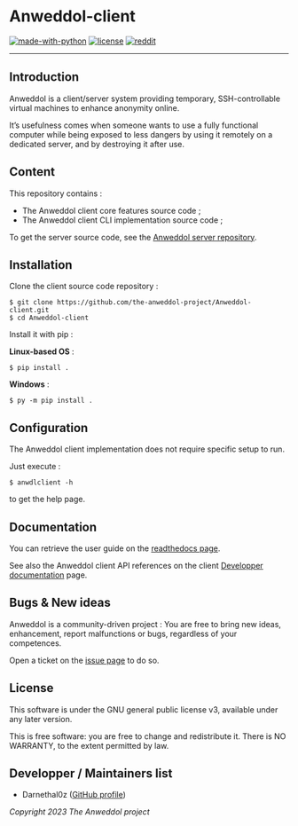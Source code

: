 # Anweddol-client

[![made-with-python](https://img.shields.io/badge/Made%20with-Python-important)](https://www.python.org/)
[![license](https://img.shields.io/badge/license-GPLv3-blue.svg)](https://shields.io/)
[![reddit](https://img.shields.io/reddit/subreddit-subscribers/Anweddol?style=social)](https://www.reddit.com/r/Anweddol/)

---

## Introduction

Anweddol is a client/server system providing temporary, SSH-controllable virtual machines to enhance anonymity online.

It’s usefulness comes when someone wants to use a fully functional computer while being exposed to less dangers by using it remotely on a dedicated server, and by destroying it after use.

## Content

This repository contains : 

- The Anweddol client core features source code ;
- The Anweddol client CLI implementation source code ;

To get the server source code, see the [Anweddol server repository](https://github.com/the-anweddol-project/Anweddol-server).

## Installation

Clone the client source code repository : 
```
$ git clone https://github.com/the-anweddol-project/Anweddol-client.git
$ cd Anweddol-client
```

Install it with pip :

**Linux-based OS** : 
```
$ pip install .
```

**Windows** :
```
$ py -m pip install . 
```

## Configuration

The Anweddol client implementation does not require specific setup to run.

Just execute : 
```
$ anwdlclient -h
```

to get the help page.

## Documentation

You can retrieve the user guide on the [readthedocs page](https://anweddol-client.readthedocs.io/en/latest/usage_guide/index.html).

See also the Anweddol client API references on the client [Developper documentation](https://anweddol-client.readthedocs.io/en/latest/developer_section/index.html) page.

## Bugs & New ideas

Anweddol is a community-driven project : You are free to bring new ideas, enhancement, report malfunctions or bugs, regardless of your competences.

Open a ticket on the [issue page](https://github.com/the-anweddol-project/Anweddol-client/issues) to do so.

## License

This software is under the GNU general public license v3, available under any later version.

This is free software: you are free to change and redistribute it. There is NO WARRANTY, to the extent permitted by law.

## Developper / Maintainers list

- Darnethal0z ([GitHub profile](https://github.com/Darnethal0z))

*Copyright 2023 The Anweddol project*
